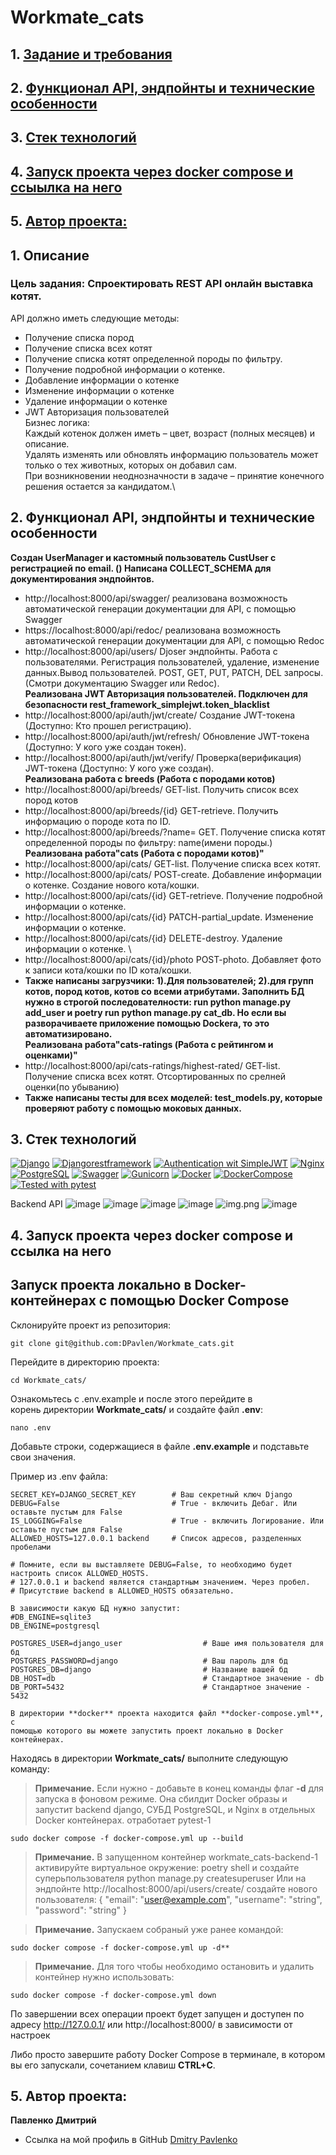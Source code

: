 # Workmate_cats
## 1. [Задание и требования](#1)
## 2. [Функционал API, эндпойнты и технические особенности](#2)
## 3. [Стек технологий](#3)
## 4. [Запуск проекта через docker compose и ссыылка на него](#4)
## 5. [Автор проекта:](#5)

## 1. Описание  <a id=1></a>
### Цель задания: Спроектировать REST API онлайн выставка котят.
API должно иметь следующие методы:
- Получение списка пород
- Получение списка всех котят
- Получение списка котят определенной породы по фильтру.
- Получение подробной информации о котенке.
- Добавление информации о котенке
- Изменение информации о котенке
- Удаление информации о котенке
- JWT Авторизация пользователей \
Бизнес логика: \
Каждый котенок должен иметь – цвет, возраст (полных месяцев) и описание. \
Удалять изменять или обновлять информацию пользователь может только о тех животных, которых он добавил сам. \
При возникновении неоднозначности в задаче – принятие конечного решения остается за кандидатом.\

## 2. Функционал API, эндпойнты и технические особенности <a id=2></a>

__Создан UserManager и кастомный пользователь CustUser с регистрацией по email. ()
Написана COLLECT_SCHEMA для документирования эндпойнтов.__
- http://localhost:8000/api/swagger/ реализована возможность автоматической генерации документации для API, с помощью Swagger
- https://localhost:8000/api/redoc/ реализована возможность автоматической генерации документации для API, с помощью Redoc
- http://localhost:8000/api/users/  Djoser эндпойнты. Работа с пользователями. Регистрация пользователей, удаление, 
изменение данных.Вывод пользователей. POST, GET, PUT, PATCH, DEL запросы.(Смотри документацию Swagger или Redoc).\
__Реализована JWT Авторизация пользователей. Подключен для безопасности rest_framework_simplejwt.token_blacklist__
- http://localhost:8000/api/auth/jwt/create/ Создание JWT-токена (Доступно: Кто прошел регистрацию).
- http://localhost:8000/api/auth/jwt/refresh/ Обновление JWT-токена (Доступно: У кого уже создан токен).
- http://localhost:8000/api/auth/jwt/verify/ Проверка(верификация) JWT-токена (Доступно: У кого уже создан).\
__Реализована работа с breeds (Работа с породами котов)__
- http://localhost:8000/api/breeds/ GET-list. Получить список всех пород котов
- http://localhost:8000/api/breeds/{id} GET-retrieve. Получить информацию о породе кота по ID. 
- http://localhost:8000/api/breeds/?name= GET. Получение списка котят определенной породы по фильтру: name(имени породы.)\
__Реализована работа"cats (Работа с породами котов)"__
- http://localhost:8000/api/cats/ GET-list. Получение списка всех котят. 
- http://localhost:8000/api/cats/ POST-create. Добавление информации о котенке. Создание нового кота/кошки.
- http://localhost:8000/api/cats/{id} GET-retrieve. Получение подробной информации о котенке.
- http://localhost:8000/api/cats/{id} PATCH-partial_update. Изменение информации о котенке.
- http://localhost:8000/api/cats/{id} DELETE-destroy. Удаление информации о котенке. \
- http://localhost:8000/api/cats/{id}/photo POST-photo. Добавляет фото к записи кота/кошки по ID кота/кошки.
- __Также написаны загрузчики: 1).Для пользователей; 2).для групп котов, пород котов, котов со всеми атрибутами. 
Заполнить БД нужно в строгой последователности: run python manage.py add_user и poetry run python manage.py cat_db.
Но если вы разворачиваете приложение  помощью Dockera, то это автоматизировано.__\
__Реализована работа"cats-ratings (Работа с рейтингом и оценками)"__
- http://localhost:8000/api/cats-ratings/highest-rated/ GET-list. Получение списка всех котят. 
Отсортированных по срелней оценки(по убыванию)
- __Также написаны тесты для всех моделей: test_models.py, которые проверяют работу с помощью моковых данных.__

## 3. Стек технологий <a id=3></a>
[![Django](https://img.shields.io/badge/Django-^4.1.10-6495ED)](https://www.djangoproject.com) 
[![Djangorestframework](https://img.shields.io/badge/djangorestframework-3.14.0-6495ED)](https://www.django-rest-framework.org/) 
[![Authentication wit SimpleJWT](https://img.shields.io/badge/Django_Authentication_with_SimpleJWT-5.2.0-6495ED)](https://django-rest-framework-simplejwt.readthedocs.io/en/latest/getting_started.html)
[![Nginx](https://img.shields.io/badge/Nginx-1.21.3-green)](https://nginx.org/ru/)  
[![PostgreSQL](https://img.shields.io/badge/PostgreSQL-16-blue)](https://www.postgresql.org/)
[![Swagger](https://img.shields.io/badge/Swagger-%201.21.7-blue?style=flat-square&logo=swagger)](https://swagger.io/)
[![Gunicorn](https://img.shields.io/badge/Gunicorn-%2020.0.4-blue?style=flat-square&logo=gunicorn)](https://gunicorn.org/) 
[![Docker](https://img.shields.io/badge/Docker-%2024.0.5-blue?style=flat-square&logo=docker)](https://www.docker.com/)
[![DockerCompose](https://img.shields.io/badge/Docker_Compose-%202.21.0-blue?style=flat-square&logo=docsdotrs)](https://docs.docker.com/compose/)
[![Tested with pytest](https://img.shields.io/badge/Tested_with_pytest-8.1.1-6495ED)](https://docs.pytest.org/en/8.1.x/)

Backend API
![image](https://github.com/user-attachments/assets/30c083b7-6bbd-48a2-a615-f60ec6cbbfdd)
![image](https://github.com/user-attachments/assets/c05dc8d1-d4fd-4289-8afb-9ec2dfd6a402)
![image](https://github.com/user-attachments/assets/7880856a-04aa-4c8e-8236-b5e5397a4549)
![image](https://github.com/user-attachments/assets/1e73643b-786a-4381-b78e-8f29cd68968e)
![img.png](img.png)
![image](https://github.com/user-attachments/assets/f9e1e75b-9cb6-4072-b999-dcd59abc715c)



## 4. Запуск проекта через docker compose и ссылка на него <a id=4></a>
## Запуск проекта локально в Docker-контейнерах с помощью Docker Compose

Склонируйте проект из репозитория:

```shell
git clone git@github.com:DPavlen/Workmate_cats.git
```

Перейдите в директорию проекта:

```shell
cd Workmate_cats/
```
Ознакомьтесь с .env.example и после этого перейдите в  
корень директории **Workmate_cats/** и создайте файл **.env**:

```shell
nano .env
```

Добавьте строки, содержащиеся в файле **.env.example** и подставьте 
свои значения.

Пример из .env файла:

```dotenv
SECRET_KEY=DJANGO_SECRET_KEY        # Ваш секретный ключ Django
DEBUG=False                         # True - включить Дебаг. Или оставьте пустым для False
IS_LOGGING=False                    # True - включить Логирование. Или оставьте пустым для False
ALLOWED_HOSTS=127.0.0.1 backend     # Список адресов, разделенных пробелами

# Помните, если вы выставляете DEBUG=False, то необходимо будет настроить список ALLOWED_HOSTS.
# 127.0.0.1 и backend является стандартным значением. Через пробел.
# Присутствие backend в ALLOWED_HOSTS обязательно.

В зависимости какую БД нужно запустит:
#DB_ENGINE=sqlite3
DB_ENGINE=postgresql

POSTGRES_USER=django_user                  # Ваше имя пользователя для бд
POSTGRES_PASSWORD=django                   # Ваш пароль для бд
POSTGRES_DB=django                         # Название вашей бд
DB_HOST=db                                 # Стандартное значение - db
DB_PORT=5432                               # Стандартное значение - 5432

```

```shell
В директории **docker** проекта находится файл **docker-compose.yml**, с 
помощью которого вы можете запустить проект локально в Docker контейнерах.
```

Находясь в директории **Workmate_cats/** выполните следующую команду:

> **Примечание.** Если нужно - добавьте в конец команды флаг **-d** для запуска
> в фоновом режиме. Она сбилдит Docker образы и запустит backend django, СУБД PostgreSQL, и Nginx в отдельных Docker контейнерах.
> отработает pytest-1
```shell
sudo docker compose -f docker-compose.yml up --build
```

> **Примечание.** В запущенном контейнер workmate_cats-backend-1 
> активируйте  виртуальное окружение: poetry shell и создайте суперьпользователя
> python manage.py createsuperuser
> Или на эндпойнте http://localhost:8000/api/users/create/ создайте нового пользователя:
> {
>  "email": "user@example.com",
>  "username": "string",
>  "password": "string"
>}

>**Примечание.** Запускаем собраный уже ранее командой:
```shell      
sudo docker compose -f docker-compose.yml up -d**
```

>**Примечание.** Для того чтобы необходимо остановить и удалить контейнер нужно использовать:   
```shell
sudo docker compose -f docker-compose.yml down 
```

По завершении всех операции проект будет запущен и доступен по адресу
http://127.0.0.1/ или http://localhost:8000/ в зависимости от настроек

Либо просто завершите работу Docker Compose в терминале, в котором вы его
запускали, сочетанием клавиш **CTRL+C**.


## 5. Автор проекта: <a id=5></a> 

**Павленко Дмитрий**  
- Ссылка на мой профиль в GitHub [Dmitry Pavlenko](https://github.com/DPavlen)  
